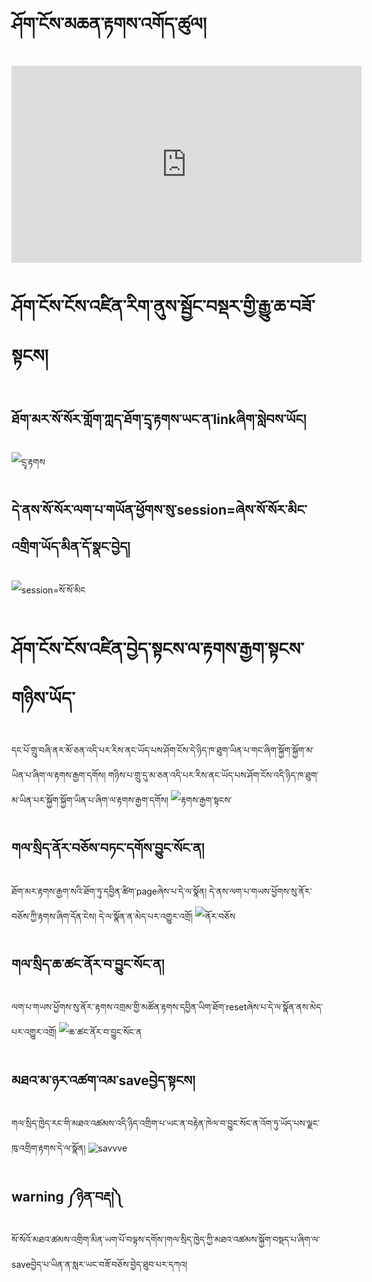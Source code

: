 # ཤོག་ངོས་མཆན་རྟགས་འགོད་ཚུལ།

<iframe width="560" height="315" src="https://www.youtube.com/embed/Krbm8aXZE4M" title="YouTube video player" frameborder="0" allow="accelerometer; autoplay; clipboard-write; encrypted-media; gyroscope; picture-in-picture; web-share" allowfullscreen></iframe>


# ཤོག་ངོས་ངོས་འཛིན་རིག་ནུས་སྦྱོང་བསྡར་གྱི་རྒྱུ་ཆ་བཟོ་སྟངས།
## ཐོག་མར་སོ་སོར་གློག་ཀླད་ཐོག་དྲྭ་རྟགས་ཡང་ན་linkཞིག་སླེབས་ཡོང།
![དྲྭ་རྟགས](https://user-images.githubusercontent.com/124126972/218076977-a97ffd02-300b-4392-a883-54f359d1c56e.jpg)
## དེ་ནས་སོ་སོར་ལག་པ་གཡོན་ཕྱོགས་སུ་session=ཞེས་སོ་སོར་མིང་འགྲིག་ཡོད་མིན་དོ་སྣང་བྱེད།
![session=སོ་སོ་མིང](https://user-images.githubusercontent.com/124126972/218077663-37806f99-70eb-4a9a-ba20-c8604285079e.jpg)
# ཤོག་ངོས་ངོས་འཛིན་བྱེད་སྟངས་ལ་རྟགས་རྒྱག་སྟངས་གཉིས་ཡོད་
དང་པོ་གྲུ་བཞི་ནར་མོ་ཅན་འདི་པར་རིས་ནང་ཡོད་པས་ཤོག་ངོས་དེ་ཉིད་ཁ་ཐུག་ཡིན་པ་གང་ཞིག་སྐྱོག་སྐྱོག་མ་ཡིན་པ་ཞིག་ལ་རྟགས་རྒྱག་དགོས།
གཉིས་པ་གྲུ་དུ་མ་ཅན་འདི་པར་རིས་ནང་ཡོད་པས་ཤོག་ངོས་འདི་ཉིད་ཁ་ཐུག་མ་ཡིན་པར་སྐྱོག་སྐྱོག་ཡིན་པ་ཞིག་ལ་རྟགས་རྒྱག་དགོས།
![རྟགས་རྒྱག་སྟངས་](https://user-images.githubusercontent.com/124126972/218078282-245fb2bf-d060-4541-a091-cfb232ad6a88.jpg)
## གལ་སྲིད་ནོར་བཅོས་བཏང་དགོས་བྱུང་སོང་ན།
ཐོག་མར་རྟགས་རྒྱག་སའི་ཐོག་ཏུ་དབྱིན་ཚིག་pageཞེས་པ་དེ་ལ་སྣོན།
དེ་ནས་ལག་པ་གཡས་ཕྱོགས་སུ་ནོར་བཅོས་ཀྱི་རྟགས་ཞིག་དོན་ངེས།
དེ་ལ་སྣོན་ན་མེད་པར་འགྱུར་འགྲོ།
![ནོར་བཅོས](https://user-images.githubusercontent.com/124126972/218078588-d5fc141c-c59f-4400-b19d-eaff969dcf7e.jpg)
## གལ་སྲིད་ཆ་ཚང་ནོར་བ་བྱུང་སོང་ན།
ལག་པ་གཡས་ཕྱོགས་སུ་ནོར་་རྟགས་འགྲམ་གྱི་མཚོན་རྟགས་དབྱིན་ཡིག་ཐོག་resetཞེས་པ་དེ་ལ་སྣོན་ནས་མེད་པར་འགྱུར་འགྲོ།
![ཆ་ཚང་ནོར་བ་བྱུང་སོང་ན](https://user-images.githubusercontent.com/124126972/218078865-d5097e41-5d66-4058-ae67-e9302ce731bf.jpg)
## མཐའ་མ་ཉར་འཚག་འམ་saveབྱེད་སྟངས།
གལ་སྲིད་ཁྱེད་རང་གི་མཐའ་འཚམས་འདི་ཉིད་འགྲིག་པ་ཡང་ན་བརྟེན་ཁེལ་བ་བྱུང་སོང་ན་འོག་ཏུ་ཡོད་པས་ལྗང་ཁུ་འགྲིག་རྟགས་དེ་ལ་སྣོན།
![savvve](https://user-images.githubusercontent.com/124126972/218079049-7e664acf-d808-4e94-8933-bda99344d8b5.jpg)
## warning ༼ཉེན་བརྡ།༽
སོ་སོའོ་མཐའ་ཚམས་འགྲིག་མིན་ཡག་པོ་བལྟས་དགོས་།གལ་སྲིད་ཁྱེད་ཀྱི་མཐའ་འཚམས་སྐྱོག་བསྡད་པ་ཞིག་ལ་saveབྱེད་པ་ཡིན་ན་སླར་ཡང་བཟོ་བཅོས་བྱེད་ཐུབ་པར་དཀའ།





